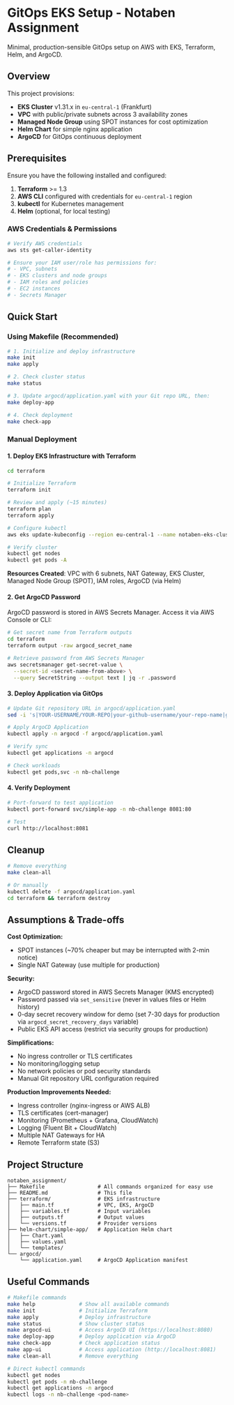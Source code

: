 # GitOps EKS Setup - Notaben Assignment

Minimal, production-sensible GitOps setup on AWS with EKS, Terraform, Helm, and ArgoCD.

## Overview

This project provisions:
- **EKS Cluster** v1.31.x in `eu-central-1` (Frankfurt)
- **VPC** with public/private subnets across 3 availability zones
- **Managed Node Group** using SPOT instances for cost optimization
- **Helm Chart** for simple nginx application
- **ArgoCD** for GitOps continuous deployment

## Prerequisites

Ensure you have the following installed and configured:

1. **Terraform** >= 1.3
2. **AWS CLI** configured with credentials for `eu-central-1` region
3. **kubectl** for Kubernetes management
4. **Helm** (optional, for local testing)

### AWS Credentials & Permissions

```bash
# Verify AWS credentials
aws sts get-caller-identity

# Ensure your IAM user/role has permissions for:
# - VPC, subnets
# - EKS clusters and node groups
# - IAM roles and policies
# - EC2 instances
# - Secrets Manager
```


## Quick Start

### Using Makefile (Recommended)

```bash
# 1. Initialize and deploy infrastructure
make init
make apply

# 2. Check cluster status
make status

# 3. Update argocd/application.yaml with your Git repo URL, then:
make deploy-app

# 4. Check deployment
make check-app
```

### Manual Deployment

#### 1. Deploy EKS Infrastructure with Terraform

```bash
cd terraform

# Initialize Terraform
terraform init

# Review and apply (~15 minutes)
terraform plan
terraform apply

# Configure kubectl
aws eks update-kubeconfig --region eu-central-1 --name notaben-eks-cluster

# Verify cluster
kubectl get nodes
kubectl get pods -A
```

**Resources Created**: VPC with 6 subnets, NAT Gateway, EKS Cluster, Managed Node Group (SPOT), IAM roles, ArgoCD (via Helm)

#### 2. Get ArgoCD Password

ArgoCD password is stored in AWS Secrets Manager. Access it via AWS Console or CLI:

```bash
# Get secret name from Terraform outputs
cd terraform
terraform output -raw argocd_secret_name

# Retrieve password from AWS Secrets Manager
aws secretsmanager get-secret-value \
  --secret-id <secret-name-from-above> \
  --query SecretString --output text | jq -r .password
```

#### 3. Deploy Application via GitOps

```bash
# Update Git repository URL in argocd/application.yaml
sed -i 's|YOUR-USERNAME/YOUR-REPO|your-github-username/your-repo-name|g' argocd/application.yaml

# Apply ArgoCD Application
kubectl apply -n argocd -f argocd/application.yaml

# Verify sync
kubectl get applications -n argocd

# Check workloads
kubectl get pods,svc -n nb-challenge
```

#### 4. Verify Deployment

```bash
# Port-forward to test application
kubectl port-forward svc/simple-app -n nb-challenge 8081:80

# Test
curl http://localhost:8081
```

## Cleanup

```bash
# Remove everything
make clean-all

# Or manually
kubectl delete -f argocd/application.yaml
cd terraform && terraform destroy
```

## Assumptions & Trade-offs

**Cost Optimization:**
- SPOT instances (~70% cheaper but may be interrupted with 2-min notice)
- Single NAT Gateway (use multiple for production)

**Security:**
- ArgoCD password stored in AWS Secrets Manager (KMS encrypted)
- Password passed via `set_sensitive` (never in values files or Helm history)
- 0-day secret recovery window for demo (set 7-30 days for production via `argocd_secret_recovery_days` variable)
- Public EKS API access (restrict via security groups for production)

**Simplifications:**
- No ingress controller or TLS certificates
- No monitoring/logging setup
- No network policies or pod security standards
- Manual Git repository URL configuration required

**Production Improvements Needed:**
- Ingress controller (nginx-ingress or AWS ALB)
- TLS certificates (cert-manager)
- Monitoring (Prometheus + Grafana, CloudWatch)
- Logging (Fluent Bit + CloudWatch)
- Multiple NAT Gateways for HA
- Remote Terraform state (S3)

## Project Structure

```
notaben_assignment/
├── Makefile                 # All commands organized for easy use
├── README.md                # This file
├── terraform/               # EKS infrastructure
│   ├── main.tf              # VPC, EKS, ArgoCD
│   ├── variables.tf         # Input variables
│   ├── outputs.tf           # Output values
│   └── versions.tf          # Provider versions
├── helm-chart/simple-app/   # Application Helm chart
│   ├── Chart.yaml
│   ├── values.yaml
│   └── templates/
└── argocd/
    └── application.yaml     # ArgoCD Application manifest
```

## Useful Commands

```bash
# Makefile commands
make help              # Show all available commands
make init              # Initialize Terraform
make apply             # Deploy infrastructure
make status            # Show cluster status
make argocd-ui         # Access ArgoCD UI (https://localhost:8080)
make deploy-app        # Deploy application via ArgoCD
make check-app         # Check application status
make app-ui            # Access application (http://localhost:8081)
make clean-all         # Remove everything

# Direct kubectl commands
kubectl get nodes
kubectl get pods -n nb-challenge
kubectl get applications -n argocd
kubectl logs -n nb-challenge <pod-name>
```